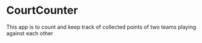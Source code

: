 # CourtCounter
This app is to count and keep track of collected points of two teams playing against each other 
